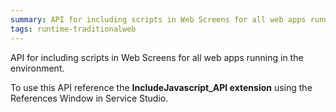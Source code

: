 ```yaml
---
summary: API for including scripts in Web Screens for all web apps running in the environment.
tags: runtime-traditionalweb
---
```


API for including scripts in Web Screens for all web apps running in the environment.

To use this API reference the **IncludeJavascript_API extension** using the References Window in Service Studio.
